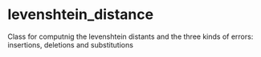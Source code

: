 # levenshtein_distance
Class for computnig the levenshtein distants and the three kinds of errors: insertions, deletions and substitutions
